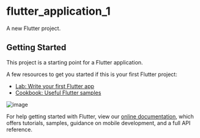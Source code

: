 # flutter_application_1

A new Flutter project.

## Getting Started

This project is a starting point for a Flutter application.

A few resources to get you started if this is your first Flutter project:

- [Lab: Write your first Flutter app](https://flutter.dev/docs/get-started/codelab)
- [Cookbook: Useful Flutter samples](https://flutter.dev/docs/cookbook)

![image](https://user-images.githubusercontent.com/79825881/163919867-bd0e5df8-f002-44ad-af69-1e9631fc3939.png)


For help getting started with Flutter, view our
[online documentation](https://flutter.dev/docs), which offers tutorials,
samples, guidance on mobile development, and a full API reference.
